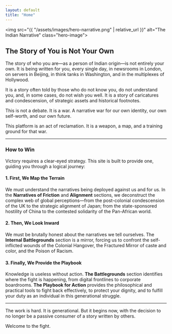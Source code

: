 ```yaml
---
layout: default
title: "Home"
---
```


<img src="{{ "/assets/images/hero-narrative.png" | relative_url }}" alt="The Indian Narrative" class="hero-image">

## The Story of You is Not Your Own

The story of who you are—as a person of Indian origin—is not entirely your own. It is being written for you, every single day, in newsrooms in London, on servers in Beijing, in think tanks in Washington, and in the multiplexes of Hollywood.

It is a story often told by those who do not know you, do not understand you, and, in some cases, do not wish you well. It is a story of caricatures and condescension, of strategic assets and historical footnotes.

This is not a debate. It is a war. A narrative war for our own identity, our own self-worth, and our own future.

This platform is an act of reclamation. It is a weapon, a map, and a training ground for that war.

---

### How to Win

Victory requires a clear-eyed strategy. This site is built to provide one, guiding you through a logical journey:

#### 1. First, We Map the Terrain
We must understand the narratives being deployed against us and for us. In the **Narratives of Friction** and **Alignment** sections, we deconstruct the complex web of global perceptions—from the post-colonial condescension of the UK to the strategic alignment of Japan; from the state-sponsored hostility of China to the contested solidarity of the Pan-African world.

#### 2. Then, We Look Inward
We must be brutally honest about the narratives we tell ourselves. The **Internal Battlegrounds** section is a mirror, forcing us to confront the self-inflicted wounds of the Colonial Hangover, the Fractured Mirror of caste and color, and the Poison of Racism.

#### 3. Finally, We Provide the Playbook
Knowledge is useless without action. **The Battlegrounds** section identifies where the fight is happening, from digital frontlines to corporate boardrooms. **The Playbook for Action** provides the philosophical and practical tools to fight back effectively, to protect your dignity, and to fulfill your duty as an individual in this generational struggle.

---

The work is hard. It is generational. But it begins now, with the decision to no longer be a passive consumer of a story written by others.

Welcome to the fight.
